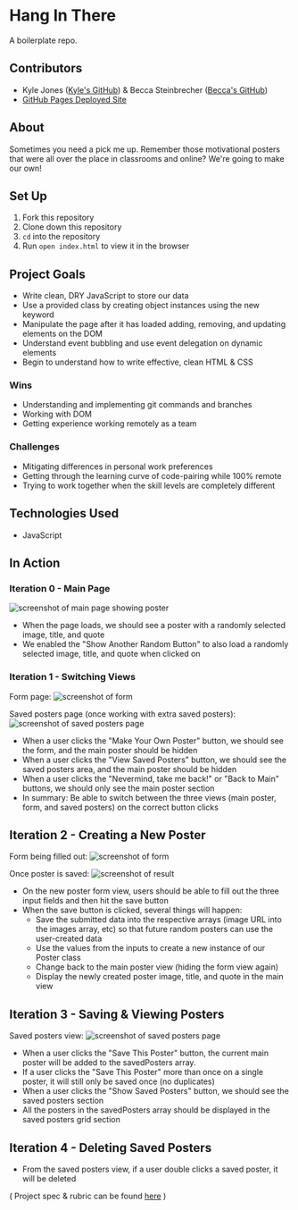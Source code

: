 # Hang In There

A boilerplate repo.

## Contributors
- Kyle Jones ([Kyle's GitHub](https://github.com/KJJones13)) & Becca Steinbrecher ([Becca's GitHub](https://github.com/beccajoy))
- [GitHub Pages Deployed Site](https://beccajoy.github.io/hang-in-there-boilerplate/)

## About
Sometimes you need a pick me up. Remember those motivational posters that were all over the place in classrooms and online? We're going to make our own!

## Set Up

1. Fork this repository
2. Clone down this repository
3. `cd` into the repository
4. Run `open index.html` to view it in the browser

## Project Goals
- Write clean, DRY JavaScript to store our data
- Use a provided class by creating object instances using the new keyword
- Manipulate the page after it has loaded adding, removing, and updating elements on the DOM
- Understand event bubbling and use event delegation on dynamic elements
- Begin to understand how to write effective, clean HTML & CSS

### Wins
- Understanding and implementing git commands and branches
- Working with DOM
- Getting experience working remotely as a team

### Challenges
- Mitigating differences in personal work preferences
- Getting through the learning curve of code-pairing while 100% remote
- Trying to work together when the skill levels are completely different

## Technologies Used
- JavaScript

## In Action

### Iteration 0 - Main Page

![screenshot of main page showing poster](/readme-imgs/homepage.png)

- When the page loads, we should see a poster with a randomly selected image, title, and quote
- We enabled the "Show Another Random Button" to also load a randomly selected image, title, and quote when clicked on

### Iteration 1 - Switching Views

Form page:
![screenshot of form](/readme-imgs/form.png)

Saved posters page (once working with extra saved posters):
![screenshot of saved posters page](/readme-imgs/saved.png)

- When a user clicks the "Make Your Own Poster" button, we should see the form, and the main poster should be hidden
- When a user clicks the "View Saved Posters" button, we should see the saved posters area, and the main poster should be hidden
- When a user clicks the "Nevermind, take me back!" or "Back to Main" buttons, we should only see the main poster section
- In summary: Be able to switch between the three views (main poster, form, and saved posters) on the correct button clicks

## Iteration 2 - Creating a New Poster

Form being filled out:
![screenshot of form](/readme-imgs/form.png)

Once poster is saved:
![screenshot of result](/readme-imgs/form-result.png)

- On the new poster form view, users should be able to fill out the three input fields and then hit the save button
- When the save button is clicked, several things will happen:
  - Save the submitted data into the respective arrays (image URL into the images array, etc) so that future random posters can use the user-created data
  - Use the values from the inputs to create a new instance of our Poster class
  - Change back to the main poster view (hiding the form view again)
  - Display the newly created poster image, title, and quote in the main view

## Iteration 3 - Saving & Viewing Posters

Saved posters view:
![screenshot of saved posters page](/readme-imgs/saved.png)

- When a user clicks the "Save This Poster" button, the current main poster will be added to the savedPosters array.
- If a user clicks the "Save This Poster" more than once on a single poster, it will still only be saved once (no duplicates)
- When a user clicks the "Show Saved Posters" button, we should see the saved posters section
- All the posters in the savedPosters array should be displayed in the saved posters grid section

## Iteration 4 - Deleting Saved Posters

- From the saved posters view, if a user double clicks a saved poster, it will be deleted


( Project spec & rubric can be found [here](https://frontend.turing.io/projects/module-1/hang-in-there.html) )
